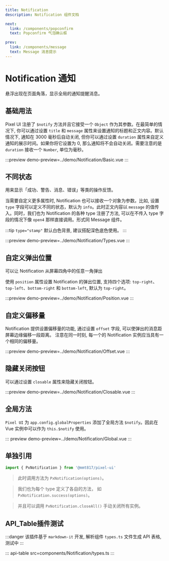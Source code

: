 ```yaml
---
title: Notification
description: Notification 组件文档

next:
  link: /components/popconfirm
  text: Popconfirm 气泡确认框

prev:
  link: /components/message
  text: Message 消息提示
---
```


# Notification 通知

悬浮出现在页面角落，显示全局的通知提醒消息。

## 基础用法

Pixel UI 注册了 `$notify` 方法并且它接受一个 `Object` 作为其参数。在最简单的情况下, 你可以通过设置 `title` 和 `message` 属性来设置通知的标题和正文内容。默认情况下, 通知在 3000 毫秒后自动关闭, 但你可以通过设置 `duration` 属性来自定义通知的展示时间。如果你将它设置为 0, 那么通知将不会自动关闭。需要注意的是 `duration` 接收一个 `Number`, 单位为毫秒。

:::preview
demo-preview=../demo/Notification/Basic.vue
:::

## 不同状态

用来显示「成功、警告、消息、错误」等类的操作反馈。

当需要自定义更多属性时, Notification 也可以接收一个对象为参数。比如, 设置 `type` 字段可以定义不同的状态，默认为 `info`。此时正文内容以 `message` 的值传入。同时，我们也为 Notification 的各种 type 注册了方法, 可以在不传入 type 字段的情况下像 `open4` 那样直接调用。形式同 Message 组件。

:::tip
`type="stamp"` 默认白色背景, 建议搭配深色底色使用。
:::

:::preview
demo-preview=../demo/Notification/Types.vue
:::

## 自定义弹出位置

可以让 Notification 从屏幕四角中的任意一角弹出

使用 `position` 属性设置 Notification 的弹出位置, 支持四个选项: `top-right`、`top-left`、`bottom-right` 和 `bottom-left`, 默认为 `top-right`。

:::preview
demo-preview=../demo/Notification/Position.vue
:::

## 自定义偏移量

Notification 提供设置偏移量的功能, 通过设置 `offset` 字段, 可以使弹出的消息距屏幕边缘偏移一段距离。 注意在同一时刻, 每一个的 Notification 实例应当具有一个相同的偏移量。

:::preview
demo-preview=../demo/Notification/Offset.vue
:::

## 隐藏关闭按钮

可以通过设置 `closable` 属性来隐藏关闭按钮。

:::preview
demo-preview=../demo/Notification/Closable.vue
:::

## 全局方法​

`Pixel UI` 为 `app.config.globalProperties` 添加了全局方法 `$notify`。因此在 Vue 实例中可以作为 `this.$notify` 使用。

::: preview
demo-preview=../demo/Notification/Global.vue
:::

## 单独引用

```ts
import { PxNotification } from '@mmt817/pixel-ui'
```

> 此时调用方法为 `PxNotification(options)`。

> 我们也为每个 type 定义了各自的方法，
> 如 `PxNotification.success(options)`。

> 并且可以调用 `PxNotification.closeAll()` 手动关闭所有实例。

## API_Table插件测试

:::danger
该插件基于 `markdown-it` 开发, 解析组件 `types.ts` 文件生成 API 表格, 测试中
:::

::: api-table src=components/Notification/types.ts
:::
